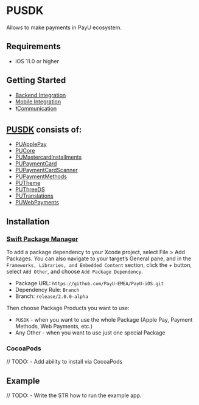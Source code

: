# PUSDK

Allows to make payments in PayU ecosystem.

## Requirements

* iOS 11.0 or higher

## Getting Started

* [Backend Integration](https://developers.payu.com/en/restapi.html)
* [Mobile Integration](https://payu-emea.github.io/PayU-iOS/documentation/pusdk/)
* ❗️[Communication](https://developers.payu.com/en/mobile_sdk.html)

## [PUSDK](https://payu-emea.github.io/PayU-iOS/documentation/pusdk) consists of:

* [PUApplePay](https://payu-emea.github.io/PayU-iOS/documentation/pusdk/gettingstartedwithapplepay)
* [PUCore](https://payu-emea.github.io/PayU-iOS/documentation/pusdk/gettingstartedwithcore)
* [PUMastercardInstallments](https://payu-emea.github.io/PayU-iOS/documentation/pusdk/gettingstartedwithmastercardinstallments)
* [PUPaymentCard](https://payu-emea.github.io/PayU-iOS/documentation/pusdk/gettingstartedwithpaymentcard)
* [PUPaymentCardScanner](https://payu-emea.github.io/PayU-iOS/documentation/pusdk/gettingstartedwithpaymentcardscanner)
* [PUPaymentMethods](https://payu-emea.github.io/PayU-iOS/documentation/pusdk/gettingstartedwithpaymentmethods)
* [PUTheme](https://payu-emea.github.io/PayU-iOS/documentation/pusdk/gettingstartedwiththeme)
* [PUThreeDS](https://payu-emea.github.io/PayU-iOS/documentation/pusdk/gettingstartedwiththreeds)
* [PUTranslations](https://payu-emea.github.io/PayU-iOS/documentation/pusdk/gettingstartedwithtranslations)
* [PUWebPayments](https://payu-emea.github.io/PayU-iOS/documentation/pusdk/gettingstartedwithwebpayments)

## Installation

### [Swift Package Manager](https://www.swift.org/package-manager/)

To add a package dependency to your Xcode project, select File > Add Packages. You can also navigate to your target’s General pane, and in the `Frameworks, Libraries, and Embedded Content` section, click the + button, select `Add Other`, and choose `Add Package Dependency`. 

* Package URL: `https://github.com/PayU-EMEA/PayU-iOS.git`
* Dependency Rule: `Branch`
* Branch: `release/2.0.0-alpha`

Then choose Package Products you want to use:

* `PUSDK` - when you want to use the whole Package (Apple Pay, Payment Methods, Web Payments, etc.)
* Any Other - when you want to use just one special Package

### CocoaPods

// TODO: - Add ability to install via CocoaPods

## Example

// TODO: - Write the STR how to run the example app.
